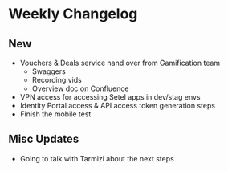 # Weekly Changelog
## New
- Vouchers & Deals service hand over from Gamification team
	- Swaggers
	- Recording vids
	- Overview doc on Confluence
- VPN access for accessing Setel apps in dev/stag envs
- Identity Portal access & API access token generation steps
- Finish the mobile test

## Misc Updates
- Going to talk with Tarmizi about the next steps